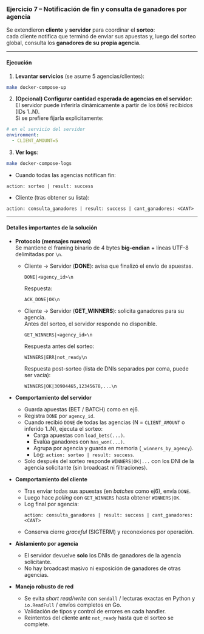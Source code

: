 ### Ejercicio 7 – Notificación de fin y consulta de ganadores por agencia

Se extendieron **cliente** y **servidor** para coordinar el **sorteo**:  
cada cliente notifica que terminó de enviar sus apuestas y, luego del sorteo global, consulta los **ganadores de su propia agencia**.

---

#### Ejecución

1) **Levantar servicios** (se asume 5 agencias/clientes):

```bash
make docker-compose-up
```

2) **(Opcional) Configurar cantidad esperada de agencias en el servidor**:  
El servidor puede inferirla dinámicamente a partir de los `DONE` recibidos (IDs 1..N).  
Si se prefiere fijarla explícitamente:

```yaml
# en el servicio del servidor
environment:
  - CLIENT_AMOUNT=5
```

3) **Ver logs**:

```bash
make docker-compose-logs
```

- Cuando todas las agencias notifican fin:

```
action: sorteo | result: success
```

- Cliente (tras obtener su lista):

```
action: consulta_ganadores | result: success | cant_ganadores: <CANT>
```

---

#### Detalles importantes de la solución

- **Protocolo (mensajes nuevos)**  
  Se mantiene el framing binario de 4 bytes **big-endian** + líneas UTF-8 delimitadas por `\n`.

  - Cliente → Servidor (**DONE**): avisa que finalizó el envío de apuestas.
    ```
    DONE|<agency_id>\n
    ```
    Respuesta:
    ```
    ACK_DONE|OK\n
    ```

  - Cliente → Servidor (**GET_WINNERS**): solicita ganadores para su agencia.  
    Antes del sorteo, el servidor responde no disponible.
    ```
    GET_WINNERS|<agency_id>\n
    ```
    Respuesta antes del sorteo:
    ```
    WINNERS|ERR|not_ready\n
    ```
    Respuesta post-sorteo (lista de DNIs separados por coma, puede ser vacía):
    ```
    WINNERS|OK|30904465,12345678,...\n
    ```

- **Comportamiento del servidor**
  - Guarda apuestas (BET / BATCH) como en ej6.  
  - Registra `DONE` por `agency_id`.  
  - Cuando recibió `DONE` de todas las agencias (N = `CLIENT_AMOUNT` o inferido 1..N), ejecuta el sorteo:
    - Carga apuestas con `load_bets(...)`.  
    - Evalúa ganadores con `has_won(...)`.  
    - Agrupa por agencia y guarda en memoria (`_winners_by_agency`).  
    - Log: `action: sorteo | result: success`.  
  - Solo después del sorteo responde `WINNERS|OK|...` con los DNI de la agencia solicitante (sin broadcast ni filtraciones).

- **Comportamiento del cliente**
  - Tras enviar todas sus apuestas (en *batches* como ej6), envía `DONE`.  
  - Luego hace *polling* con `GET_WINNERS` hasta obtener `WINNERS|OK`.  
  - Log final por agencia:
    ```
    action: consulta_ganadores | result: success | cant_ganadores: <CANT>
    ```
  - Conserva cierre *graceful* (SIGTERM) y reconexiones por operación.

- **Aislamiento por agencia**
  - El servidor devuelve **solo** los DNIs de ganadores de la agencia solicitante.  
  - No hay broadcast masivo ni exposición de ganadores de otras agencias.

- **Manejo robusto de red**
  - Se evita *short read/write* con `sendall` / lecturas exactas en Python y `io.ReadFull` / envíos completos en Go.  
  - Validación de tipos y control de errores en cada handler.  
  - Reintentos del cliente ante `not_ready` hasta que el sorteo se complete.
